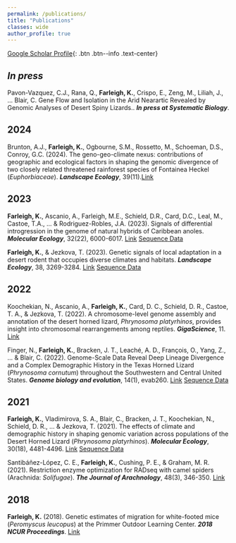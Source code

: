 ```yaml
---
permalink: /publications/
title: "Publications"
classes: wide
author_profile: true
---
```


[Google Scholar Profile](https://scholar.google.com/citations?user=ZKbwA2oAAAAJ&hl=en){: .btn .btn--info .text-center}

## _In press_ 

Pavon-Vazquez, C.J., Rana, Q.,  __Farleigh, K.__, Crispo, E., Zeng, M., Liliah, J., ... Blair, C. Gene Flow and Isolation in the Arid Nearartic Revealed by Genomic Analyses of Desert Spiny Lizards.. __*In press at Systematic Biology*__.

## 2024

Brunton, A.J., __Farleigh, K.__, Ogbourne, S.M., Rossetto, M., Schoeman, D.S., Conroy, G.C. (2024). The geno-geo-climate nexus: contributions of geographic and ecological factors in shaping the genomic divergence of two closely related threatened rainforest species of Fontainea Heckel (_Euphorbiaceae_). __*Landscape Ecology*__, 39(11).[Link](https://doi.org/10.1007/s10980-024-01828-w)

## 2023

__Farleigh, K.__, Ascanio, A., Farleigh, M.E., Schield, D.R., Card, D.C., Leal, M., Castoe, T.A., ... & Rodriguez-Robles, J.A. (2023). Signals of differential introgression in the genome of natural hybrids of Caribbean anoles. __*Molecular Ecology*__, 32(22), 6000-6017. [Link](https://onlinelibrary.wiley.com/doi/full/10.1111/mec.17170) [Sequence Data](https://www.ncbi.nlm.nih.gov/bioproject/PRJNA1023949)

__Farleigh, K.__, & Jezkova, T. (2023). Genetic signals of local adaptation in a desert rodent that occupies diverse climates and habitats. __*Landscape Ecology*__, 38, 3269-3284. [Link](https://doi.org/10.1007/s10980-023-01774-z) [Sequence Data](https://www.ncbi.nlm.nih.gov/bioproject/?term=PRJNA1013576)

## 2022

Koochekian, N., Ascanio, A., __Farleigh, K.__, Card, D. C., Schield, D. R., Castoe, T. A., & Jezkova, T. (2022). A chromosome-level genome assembly and annotation of the desert horned lizard, _Phrynosoma platyrhinos_, provides insight into chromosomal rearrangements among reptiles. __*GigaScience*__, 11. [Link](https://academic.oup.com/gigascience/article/doi/10.1093/gigascience/giab098/6521878?login=true)

Finger, N., __Farleigh, K.__, Bracken, J. T., Leaché, A. D., François, O., Yang, Z., ... & Blair, C. (2022). Genome-Scale Data Reveal Deep Lineage Divergence and a Complex Demographic History in the Texas Horned Lizard (_Phrynosoma cornutum_) throughout the Southwestern and Central United States. __*Genome biology and evolution*__, 14(1), evab260. [Link](https://academic.oup.com/gbe/article/14/1/evab260/6443127?login=true) [Sequence Data](https://www.ncbi.nlm.nih.gov/bioproject/780191)

## 2021

__Farleigh, K.__, Vladimirova, S. A., Blair, C., Bracken, J. T., Koochekian, N., Schield, D. R., ... & Jezkova, T. (2021). The effects of climate and demographic history in shaping genomic variation across populations of the Desert Horned Lizard (_Phrynosoma platyrhinos_). __*Molecular Ecology*__, 30(18), 4481-4496. [Link](https://onlinelibrary.wiley.com/doi/abs/10.1111/mec.16070) [Sequence Data](https://www.ncbi.nlm.nih.gov/bioproject/PRJNA743315)


Santibáñez-López, C. E., __Farleigh, K.__, Cushing, P. E., & Graham, M. R. (2021). Restriction enzyme optimization for RADseq with camel spiders (Arachnida: _Solifugae_). __*The Journal of Arachnology*__, 48(3), 346-350. [Link](https://bioone.org/journals/the-journal-of-arachnology/volume-48/issue-3/JoA-S-20-040/Restriction-enzyme-optimization-for-RADseq-with-camel-spiders-Arachnida/10.1636/JoA-S-20-040.short)

## 2018

__Farleigh, K.__ (2018). Genetic estimates of migration for white-footed mice (_Peromyscus leucopus_) at the Primmer Outdoor Learning Center. __*2018 NCUR Proceedings*__. [Link](http://libjournals.unca.edu/ncur/wp-content/uploads/2021/03/Farleigh-Keaka-FINAL-m.pdf)

